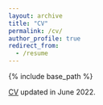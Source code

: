 ```yaml
---
layout: archive
title: "CV"
permalink: /cv/
author_profile: true
redirect_from:
  - /resume
---
```


{% include base_path %}

[CV](http://xueyue-sherry-zhang.github.io/files/CV_website.pdf) updated in June 2022.